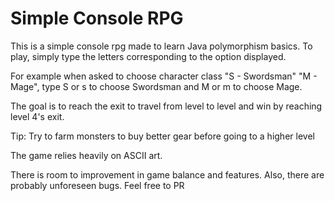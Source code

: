 # Simple Console RPG
This is a simple console rpg made to learn Java polymorphism basics. To play, simply type the letters corresponding to the option displayed.

For example when asked to choose character class "S - Swordsman" "M - Mage", type S or s to choose Swordsman and M or m to choose Mage.

The goal is to reach the exit to travel from level to level and win by reaching level 4's exit.

Tip: Try to farm monsters to buy better gear before going to a higher level

The game relies heavily on ASCII art.

There is room to improvement in game balance and features. Also, there are probably unforeseen bugs.
Feel free to PR